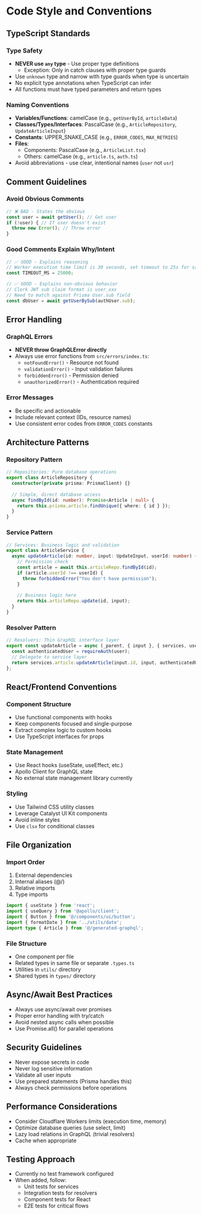 # Code Style and Conventions

## TypeScript Standards

### Type Safety
- **NEVER use `any` type** - Use proper type definitions
  - Exception: Only in catch clauses with proper type guards
- Use `unknown` type and narrow with type guards when type is uncertain
- No explicit type annotations when TypeScript can infer
- All functions must have typed parameters and return types

### Naming Conventions
- **Variables/Functions**: camelCase (e.g., `getUserById`, `articleData`)
- **Classes/Types/Interfaces**: PascalCase (e.g., `ArticleRepository`, `UpdateArticleInput`)
- **Constants**: UPPER_SNAKE_CASE (e.g., `ERROR_CODES`, `MAX_RETRIES`)
- **Files**: 
  - Components: PascalCase (e.g., `ArticleList.tsx`)
  - Others: camelCase (e.g., `article.ts`, `auth.ts`)
- Avoid abbreviations - use clear, intentional names (`user` not `usr`)

## Comment Guidelines

### Avoid Obvious Comments
```typescript
// ❌ BAD - States the obvious
const user = await getUser(); // Get user
if (!user) { // If user doesn't exist
  throw new Error(); // Throw error
}
```

### Good Comments Explain Why/Intent
```typescript
// ✅ GOOD - Explains reasoning
// Worker execution time limit is 30 seconds, set timeout to 25s for safety
const TIMEOUT_MS = 25000;

// ✅ GOOD - Explains non-obvious behavior
// Clerk JWT sub claim format is user_xxx
// Need to match against Prisma User.sub field
const dbUser = await getUserBySub(authUser.sub);
```

## Error Handling

### GraphQL Errors
- **NEVER throw GraphQLError directly**
- Always use error functions from `src/errors/index.ts`:
  - `notFoundError()` - Resource not found
  - `validationError()` - Input validation failures
  - `forbiddenError()` - Permission denied
  - `unauthorizedError()` - Authentication required

### Error Messages
- Be specific and actionable
- Include relevant context (IDs, resource names)
- Use consistent error codes from `ERROR_CODES` constants

## Architecture Patterns

### Repository Pattern
```typescript
// Repositories: Pure database operations
export class ArticleRepository {
  constructor(private prisma: PrismaClient) {}
  
  // Simple, direct database access
  async findById(id: number): Promise<Article | null> {
    return this.prisma.article.findUnique({ where: { id } });
  }
}
```

### Service Pattern
```typescript
// Services: Business logic and validation
export class ArticleService {
  async updateArticle(id: number, input: UpdateInput, userId: number) {
    // Permission check
    const article = await this.articleRepo.findById(id);
    if (article.userId !== userId) {
      throw forbiddenError("You don't have permission");
    }
    
    // Business logic here
    return this.articleRepo.update(id, input);
  }
}
```

### Resolver Pattern
```typescript
// Resolvers: Thin GraphQL interface layer
export const updateArticle = async (_parent, { input }, { services, user }) => {
  const authenticatedUser = requireAuth(user);
  // Delegate to service layer
  return services.article.updateArticle(input.id, input, authenticatedUser.userId);
};
```

## React/Frontend Conventions

### Component Structure
- Use functional components with hooks
- Keep components focused and single-purpose
- Extract complex logic to custom hooks
- Use TypeScript interfaces for props

### State Management
- Use React hooks (useState, useEffect, etc.)
- Apollo Client for GraphQL state
- No external state management library currently

### Styling
- Use Tailwind CSS utility classes
- Leverage Catalyst UI Kit components
- Avoid inline styles
- Use `clsx` for conditional classes

## File Organization

### Import Order
1. External dependencies
2. Internal aliases (@/)
3. Relative imports
4. Type imports

```typescript
import { useState } from 'react';
import { useQuery } from '@apollo/client';
import { Button } from '@/components/ui/button';
import { formatDate } from '../utils/date';
import type { Article } from '@/generated-graphql';
```

### File Structure
- One component per file
- Related types in same file or separate `.types.ts`
- Utilities in `utils/` directory
- Shared types in `types/` directory

## Async/Await Best Practices
- Always use async/await over promises
- Proper error handling with try/catch
- Avoid nested async calls when possible
- Use Promise.all() for parallel operations

## Security Guidelines
- Never expose secrets in code
- Never log sensitive information
- Validate all user inputs
- Use prepared statements (Prisma handles this)
- Always check permissions before operations

## Performance Considerations
- Consider Cloudflare Workers limits (execution time, memory)
- Optimize database queries (use select, limit)
- Lazy load relations in GraphQL (trivial resolvers)
- Cache when appropriate

## Testing Approach
- Currently no test framework configured
- When added, follow:
  - Unit tests for services
  - Integration tests for resolvers
  - Component tests for React
  - E2E tests for critical flows